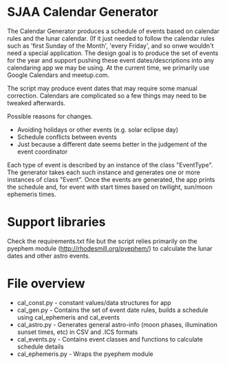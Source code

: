 # SJAA Calendar Generator

The Calendar Generator produces a schedule of events based on calendar
rules and the lunar calendar.  (If it just needed to follow the calendar
rules such as 'first Sunday of the Month', 'every Friday', and so onwe
wouldn't need a special application.  The design goal is to produce the
set of events for the year and support pushing these event dates/descriptions
into any calendaring app we may be using.   At the current time, we primarily
use Google Calendars and meetup.com.

The script may produce event dates that may require some manual correction.
Calendars are complicated so a few things may need to be tweaked afterwards.

Possible reasons for changes.
* Avoiding holidays or other events (e.g. solar eclipse day)
* Schedule conflicts between events
* Just because a different date seems better in the judgement of the event coordinator

Each type of event is described by an instance of the class "EventType".
The generator takes each such instance and generates one or more instances
of class "Event".  Once the events are generated, the app prints the
schedule and, for event with start times based on twilight, sun/moon
ephemeris times.


# Support libraries

Check the requirements.txt file but the script relies primarily on
the pyephem module (http://rhodesmill.org/pyephem/) to calculate the
lunar dates and other astro events.

# File overview
* cal_const.py - constant values/data structures for app
* cal_gen.py - Contains the set of event date rules, builds a schedule using cal_ephemeris and cal_events
* cal_astro.py - Generates general astro-info (moon phases, illumination sunset times, etc) in CSV and .ICS formats
* cal_events.py - Contains event classes and functions to calculate schedule details
* cal_ephemeris.py - Wraps the pyephem module
